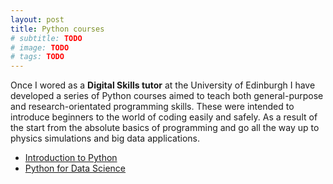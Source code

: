 ```yaml
---
layout: post
title: Python courses
# subtitle: TODO
# image: TODO
# tags: TODO
---
```


Once I wored as a **Digital Skills tutor** at the University of Edinburgh I have developed a series of Python
courses aimed to teach both general-purpose and research-orientated
programming skills. These were intended to introduce beginners to the world of coding easily and safely.
As a result of the start from the absolute basics of programming and go all the way up to physics simulations
and big data applications.

- [Introduction to Python](https://git.ecdf.ed.ac.uk/digital-skills/python-intro)
- [Python for Data Science](https://git.ecdf.ed.ac.uk/digital-skills/python-data-science)
